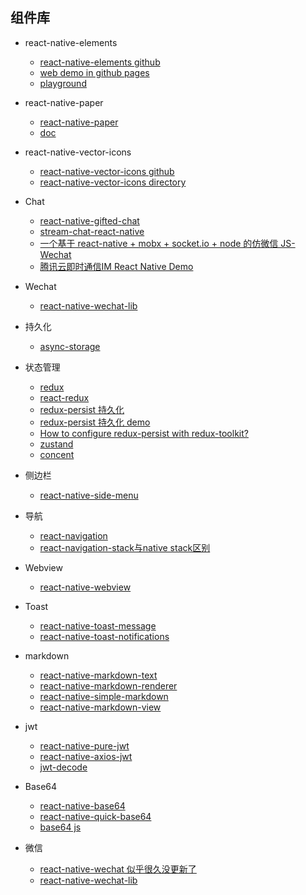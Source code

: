 ## 组件库

* react-native-elements
    - [react-native-elements github](https://github.com/react-native-elements/react-native-elements)
    - [web demo in github pages](https://react-native-elements.github.io/react-native-elements-app/)
    - [playground](https://react-native-elements.js.org/#/)

* react-native-paper
    - [react-native-paper](https://github.com/callstack/react-native-paper)
    - [doc](https://callstack.github.io/react-native-paper/docs/components/ActivityIndicator)

* react-native-vector-icons
    - [react-native-vector-icons github](https://github.com/oblador/react-native-vector-icons)
    - [react-native-vector-icons directory](https://oblador.github.io/react-native-vector-icons/)


* Chat
    - [react-native-gifted-chat](https://github.com/FaridSafi/react-native-gifted-chat)
    - [stream-chat-react-native](https://github.com/GetStream/stream-chat-react-native)
    - [一个基于 react-native + mobx + socket.io + node 的仿微信 JS-Wechat](https://github.com/im-js/im.js)
    - [腾讯云即时通信IM React Native Demo](https://github.com/TencentCloud/chat-demo-react-native)

* Wechat
    - [react-native-wechat-lib](https://github.com/little-snow-fox/react-native-wechat-lib)

* 持久化
    - [async-storage](https://github.com/react-native-async-storage/async-storage)
* 状态管理
    - [redux](https://github.com/reduxjs/redux)
    - [react-redux](https://github.com/reduxjs/react-redux)
    - [redux-persist 持久化](https://github.com/rt2zz/redux-persist)
    - [redux-persist 持久化 demo](https://github.com/jefelewis/redux-persist-demo)
    - [How to configure redux-persist with redux-toolkit?](https://stackoverflow.com/questions/63761763/how-to-configure-redux-persist-with-redux-toolkit)
    - [zustand](https://github.com/pmndrs/zustand)
    - [concent](https://github.com/concentjs/concent)

* 侧边栏
    - [react-native-side-menu](https://github.com/Kureev/react-native-side-menu)

* 导航
    - [react-navigation](https://github.com/react-navigation/react-navigation)
    - [react-navigation-stack与native stack区别](https://stackoverflow.com/questions/69064126/what-is-the-difference-between-react-navigation-stack-vs-react-navigation-nati)

* Webview
    - [react-native-webview](https://github.com/react-native-webview/react-native-webview)

* Toast
    - [react-native-toast-message](https://github.com/calintamas/react-native-toast-message)
    - [react-native-toast-notifications](https://github.com/arnnis/react-native-toast-notifications)

* markdown
    - [react-native-markdown-text](https://github.com/eduludi/react-native-markdown-text)
    - [react-native-markdown-renderer](https://github.com/mientjan/react-native-markdown-renderer/)
    - [react-native-simple-markdown](https://github.com/CharlesMangwa/react-native-simple-markdown)
    - [react-native-markdown-view](https://github.com/Benjamin-Dobell/react-native-markdown-view)

* jwt
    - [react-native-pure-jwt](https://github.com/zaguiini/react-native-pure-jwt)
    - [react-native-axios-jwt](https://github.com/mvanroon/react-native-axios-jwt)
    - [jwt-decode](https://github.com/auth0/jwt-decode)
* Base64
    - [react-native-base64](https://github.com/eranbo/react-native-base64)
    - [react-native-quick-base64](https://github.com/craftzdog/react-native-quick-base64)
    - [base64 js](https://github.com/mathiasbynens/base64)

* 微信
    - [react-native-wechat 似乎很久没更新了](https://github.com/yorkie/react-native-wechat)
    - [react-native-wechat-lib](https://github.com/little-snow-fox/react-native-wechat-lib)
